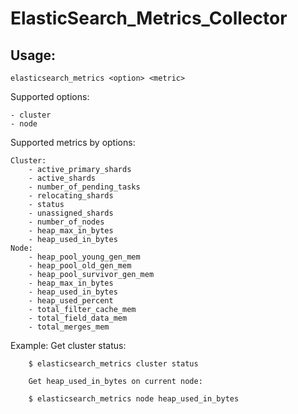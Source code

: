 ElasticSearch_Metrics_Collector
===============================

Usage:
-----

    elasticsearch_metrics <option> <metric>


Supported options:

    - cluster
    - node

Supported metrics by options:

    Cluster:
        - active_primary_shards
        - active_shards
        - number_of_pending_tasks
        - relocating_shards
        - status
        - unassigned_shards
        - number_of_nodes
        - heap_max_in_bytes
        - heap_used_in_bytes
    Node:
        - heap_pool_young_gen_mem
        - heap_pool_old_gen_mem
        - heap_pool_survivor_gen_mem
        - heap_max_in_bytes
        - heap_used_in_bytes
        - heap_used_percent
        - total_filter_cache_mem
        - total_field_data_mem
        - total_merges_mem


Example:
        Get cluster status:

        $ elasticsearch_metrics cluster status

        Get heap_used_in_bytes on current node:

        $ elasticsearch_metrics node heap_used_in_bytes
